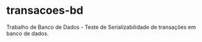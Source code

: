 # transacoes-bd
Trabalho de Banco de Dados - Teste de Serializabilidade de transações em banco de dados.
